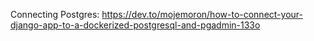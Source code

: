 Connecting Postgres: https://dev.to/mojemoron/how-to-connect-your-django-app-to-a-dockerized-postgresql-and-pgadmin-133o